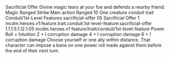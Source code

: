 <ability>
  <name>Sacrificial Offer</name>
  <flavor>Divine magic tears at your foe and defends a nearby friend.</flavor>
  <keywords>
    <keyword>Magic</keyword>
    <keyword>Ranged</keyword>
    <keyword>Strike</keyword>
  </keywords>
  <type>Main action</type>
  <distance>Ranged 10</distance>
  <target>One creature</target>
  <metadata>
    <class>conduit</class>
    <feature_type>trait</feature_type>
    <file_dpath>Conduit/1st-Level Features</file_dpath>
    <item_id>sacrificial-offer</item_id>
    <item_index>05</item_index>
    <item_name>Sacrificial Offer</item_name>
    <level>1</level>
    <scc>mcdm.heroes.v1:feature.trait.conduit.1st-level-feature:sacrificial-offer</scc>
    <scdc>1.1.1:5.1.12.1:05</scdc>
    <source>mcdm.heroes.v1</source>
    <type>feature/trait/conduit/1st-level-feature</type>
  </metadata>
  <effects>
    <effect type="roll">
      <roll>Power Roll + Intuition</roll>
      <t1>2 + I corruption damage</t1>
      <t2>4 + I corruption damage</t2>
      <t3>6 + I corruption damage</t3>
    </effect>
    <effect type="mundane">Choose yourself or one ally within distance. That character can impose a bane on one power roll made against them before the end of their next turn.</effect>
  </effects>
</ability>
